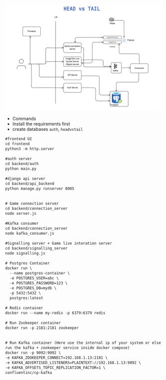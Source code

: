 ![alt text](https://github.com/abdullatheef/multiplayer-game/blob/main/arch.png?raw=true)




* Commands
* Install the requirements first
* create databases `auth`, `headvstail`


```
#frontend UI
cd frontend
python3 -m http.server

#auth server
cd backend/auth
python main.py

#django api server
cd backend/api_backend
python manage.py runserver 8005


# Game connection server
cd backend/connection_server
node server.js

#Kafka consumer
cd backend/connection_server
node kafka_consumer.js

#Signalling server + Game live interation server
cd backend/signalling_server
node signalling.js

# Postgres Container
docker run \
  --name postgres-container \
  -e POSTGRES_USER=abc \
  -e POSTGRES_PASSWORD=123 \
  -e POSTGRES_DB=mydb \
  -p 5432:5432 \
  postgres:latest

# Redis container
docker run --name my-redis -p 6379:6379 redis

# Run Zookeeper container
docker run -p 2181:2181 zookeeper


# Run Kafka container (Here use the internal ip of your system or else run the kafka + zookeeper service inside docker compose)
docker run -p 9092:9092 \
-e KAFKA_ZOOKEEPER_CONNECT=192.168.1.13:2181 \
-e KAFKA_ADVERTISED_LISTENERS=PLAINTEXT://192.168.1.13:9092 \
-e KAFKA_OFFSETS_TOPIC_REPLICATION_FACTOR=1 \
confluentinc/cp-kafka
```
